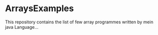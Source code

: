 # ArraysExamples
This repository contains the list of few array programmes written by mein java Language...
